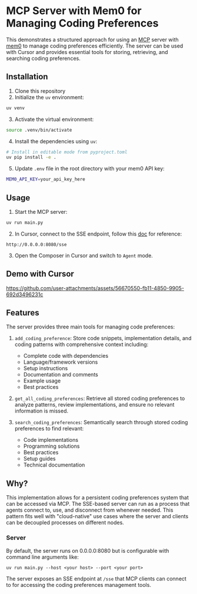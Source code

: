 # MCP Server with Mem0 for Managing Coding Preferences

This demonstrates a structured approach for using an [MCP](https://modelcontextprotocol.io/introduction) server with [mem0](https://mem0.ai) to manage coding preferences efficiently. The server can be used with Cursor and provides essential tools for storing, retrieving, and searching coding preferences.

## Installation

1. Clone this repository
2. Initialize the `uv` environment:

```bash
uv venv
```

3. Activate the virtual environment:

```bash
source .venv/bin/activate
```

4. Install the dependencies using `uv`:

```bash
# Install in editable mode from pyproject.toml
uv pip install -e .
```

5. Update `.env` file in the root directory with your mem0 API key:

```bash
MEM0_API_KEY=your_api_key_here
```

## Usage

1. Start the MCP server:

```bash
uv run main.py
```

2. In Cursor, connect to the SSE endpoint, follow this [doc](https://docs.cursor.com/context/model-context-protocol) for reference:

```
http://0.0.0.0:8080/sse
```

3. Open the Composer in Cursor and switch to `Agent` mode.

## Demo with Cursor

https://github.com/user-attachments/assets/56670550-fb11-4850-9905-692d3496231c

## Features

The server provides three main tools for managing code preferences:

1. `add_coding_preference`: Store code snippets, implementation details, and coding patterns with comprehensive context including:
   - Complete code with dependencies
   - Language/framework versions
   - Setup instructions
   - Documentation and comments
   - Example usage
   - Best practices

2. `get_all_coding_preferences`: Retrieve all stored coding preferences to analyze patterns, review implementations, and ensure no relevant information is missed.

3. `search_coding_preferences`: Semantically search through stored coding preferences to find relevant:
   - Code implementations
   - Programming solutions
   - Best practices
   - Setup guides
   - Technical documentation

## Why?

This implementation allows for a persistent coding preferences system that can be accessed via MCP. The SSE-based server can run as a process that agents connect to, use, and disconnect from whenever needed. This pattern fits well with "cloud-native" use cases where the server and clients can be decoupled processes on different nodes.

### Server

By default, the server runs on 0.0.0.0:8080 but is configurable with command line arguments like:

```
uv run main.py --host <your host> --port <your port>
```

The server exposes an SSE endpoint at `/sse` that MCP clients can connect to for accessing the coding preferences management tools.

